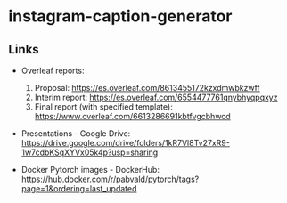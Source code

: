 # instagram-caption-generator


## Links 

- Overleaf reports:
  1. Proposal: https://es.overleaf.com/8613455172kzxdmwbkzwff
  2. Interim report: https://es.overleaf.com/6554477761qnybhyqpqxyz
  3. Final report (with specified template): https://www.overleaf.com/6613286691kbtfvgcbhwcd

- Presentations - Google Drive: https://drive.google.com/drive/folders/1kR7Vl8Tv27xR9-1w7cdbKSqXYVx05k4p?usp=sharing

- Docker Pytorch images -  DockerHub: https://hub.docker.com/r/pabvald/pytorch/tags?page=1&ordering=last_updated
